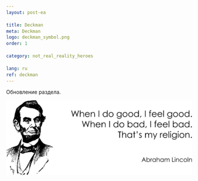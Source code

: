 ```yaml
---
layout: post-ea

title: Deckman
meta: Deckman
logo: deckman_symbol.png
order: 1

category: not_real_reality_heroes

lang: ru
ref: deckman
---
```


Обновление раздела.

<a data-fancybox="gallery" href="/img/programming/Lincoln.png"><img src="/img/programming/Lincoln.png" alt=""></a>
